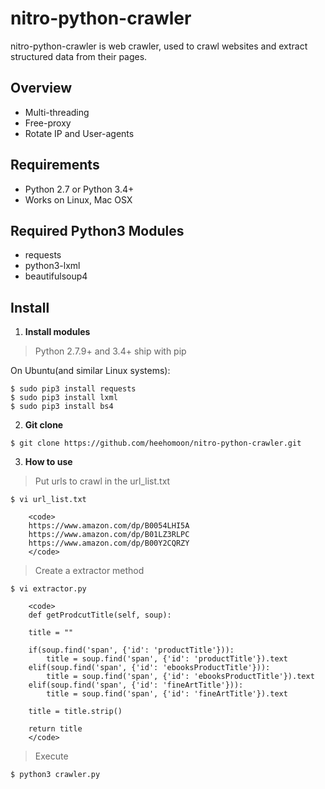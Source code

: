 nitro-python-crawler
====================
nitro-python-crawler is web crawler, used to crawl websites and extract structured data from their pages.

## Overview

* Multi-threading 
* Free-proxy
* Rotate IP and User-agents


## Requirements

* Python 2.7 or Python 3.4+
* Works on Linux, Mac OSX


## Required Python3 Modules

* requests
* python3-lxml
* beautifulsoup4


## Install

1. **Install modules**
> Python 2.7.9+ and 3.4+ ship with pip

On Ubuntu(and similar Linux systems):

    $ sudo pip3 install requests
    $ sudo pip3 install lxml
    $ sudo pip3 install bs4


2. **Git clone**
>
    $ git clone https://github.com/heehomoon/nitro-python-crawler.git


3. **How to use**
> Put urls to crawl in the url_list.txt
>
    $ vi url_list.txt
```
    <code>
    https://www.amazon.com/dp/B0054LHI5A
    https://www.amazon.com/dp/B01LZ3RLPC
    https://www.amazon.com/dp/B00Y2CQRZY
    </code>
```
> Create a extractor method 
>
    $ vi extractor.py
```
    <code>
    def getProdcutTitle(self, soup):

    title = ""

    if(soup.find('span', {'id': 'productTitle'})):
        title = soup.find('span', {'id': 'productTitle'}).text
    elif(soup.find('span', {'id': 'ebooksProductTitle'})):
        title = soup.find('span', {'id': 'ebooksProductTitle'}).text
    elif(soup.find('span', {'id': 'fineArtTitle'})):
        title = soup.find('span', {'id': 'fineArtTitle'}).text

    title = title.strip()

    return title   
    </code>
```
> Execute
>
    $ python3 crawler.py




